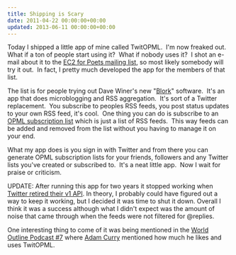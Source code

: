 ```yaml
---
title: Shipping is Scary
date: 2011-04-22 00:00:00+00:00
updated: 2013-06-11 00:00:00+00:00
---
```


Today I shipped a little app of mine called TwitOPML.  I'm now freaked out.  What if a ton of people start using it?  What if nobody uses it?  I shot an e-mail about it to the [EC2 for Poets mailing list](https://groups.google.com/group/ec2-for-poets), so most likely somebody will try it out.  In fact, I pretty much developed the app for the members of that list.

The list is for people trying out Dave Winer's new "[Blork](http://scripting.com/stories/2011/04/05/gettingStartedWithBlork.html)" software.  It's an app that does microblogging and RSS aggregation.  It's sort of a Twitter replacement.  You subscribe to peoples RSS feeds, you post status updates to your own RSS feed, it's cool.  One thing you can do is subscribe to an [OPML subscription list](http://www.opml.org/spec2) which is just a list of RSS feeds.  This way feeds can be added and removed from the list without you having to manage it on your end.

What my app does is you sign in with Twitter and from there you can generate OPML subscription lists for your friends, followers and any Twitter lists you've created or subscribed to.  It's a neat little app.  Now I wait for praise or criticism.

UPDATE:
After running this app for two years it stopped working when [Twitter retired their v1 API](https://blog.twitter.com/developer/en_us/a/2013/api-v1-is-retired.html). In theory, I probably could have figured out a way to keep it working, but I decided it was time to shut it down. Overall I think it was a success although what I didn't expect was the amount of noise that came through when the feeds were not filtered for @replies.

One interesting thing to come of it was being mentioned in the [World Outline Podcast #7](/world-outline-podcast-7) where [Adam Curry](http://en.wikipedia.org/wiki/Adam_Curry) mentioned how much he likes and uses TwitOPML.
